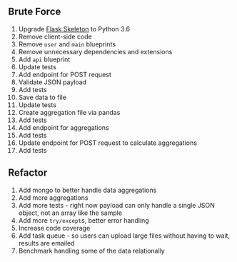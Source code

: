 ## Brute Force


1. Upgrade [Flask Skeleton](https://github.com/realpython/flask-skeleton) to Python 3.6
1. Remove client-side code
1. Remove `user` and `main` blueprints
1. Remove unnecessary dependencies and extensions
1. Add `api` blueprint
1. Update tests
1. Add endpoint for POST request
1. Validate JSON payload
1. Add tests
1. Save data to file
1. Update tests
1. Create aggregation file via pandas
1. Add tests
1. Add endpoint for aggregations
1. Add tests
1. Update endpoint for POST request to calculate aggregations
1. Add tests

## Refactor

1. Add mongo to better handle data aggregations
1. Add more aggregations
1. Add more tests - right now payload can only handle a single JSON object, not an array like the sample
1. Add more `try/except`s, better error handling
1. Increase code coverage
1. Add task queue - so users can upload large files without having to wait, results are emailed
1. Benchmark handling some of the data relationally

